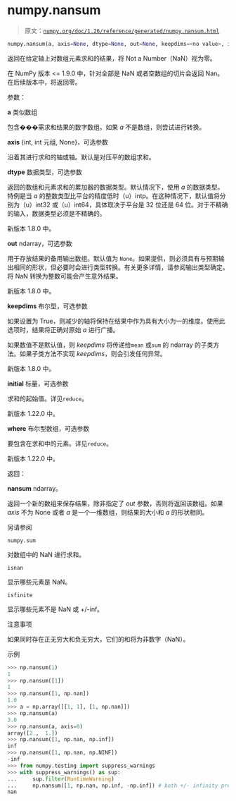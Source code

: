 # numpy.nansum

> 原文：[`numpy.org/doc/1.26/reference/generated/numpy.nansum.html`](https://numpy.org/doc/1.26/reference/generated/numpy.nansum.html)

```py
numpy.nansum(a, axis=None, dtype=None, out=None, keepdims=<no value>, initial=<no value>, where=<no value>)
```

返回在给定轴上对数组元素求和的结果，将 Not a Number（NaN）视为零。

在 NumPy 版本 <= 1.9.0 中，针对全部是 NaN 或者空数组的切片会返回 Nan。在后续版本中，将返回零。

参数：

**a** 类似数组

包含���需求和结果的数字数组。如果 *a* 不是数组，则尝试进行转换。

**axis** {int, int 元组, None}，可选参数

沿着其进行求和的轴或轴。默认是对压平的数组求和。

**dtype** 数据类型，可选参数

返回的数组和元素求和的累加器的数据类型。默认情况下，使用 *a* 的数据类型。特例是当 *a* 的整数类型比平台的精度低时（u）intp。在这种情况下，默认值将分别为（u）int32 或（u）int64，具体取决于平台是 32 位还是 64 位。对于不精确的输入，数据类型必须是不精确的。

新版本 1.8.0 中。

**out** ndarray，可选参数

用于存放结果的备用输出数组。默认值为 `None`。如果提供，则必须具有与预期输出相同的形状，但必要时会进行类型转换。有关更多详情，请参阅输出类型确定。将 NaN 转换为整数可能会产生意外结果。

新版本 1.8.0 中。

**keepdims** 布尔型，可选参数

如果设置为 True，则减少的轴将保持在结果中作为具有大小为一的维度。使用此选项时，结果将正确对原始 *a* 进行广播。

如果数值不是默认值，则 *keepdims* 将传递给`mean` 或`sum` 的 ndarray 的子类方法。如果子类方法不实现 *keepdims*，则会引发任何异常。

新版本 1.8.0 中。

**initial** 标量，可选参数

求和的起始值。详见`reduce`。

新版本 1.22.0 中。

**where** 布尔型数组，可选参数

要包含在求和中的元素。详见`reduce`。

新版本 1.22.0 中。

返回：

**nansum** ndarray。

返回一个新的数组来保存结果，除非指定了 *out* 参数，否则将返回该数组。如果 *axis* 不为 None 或者 *a* 是一个一维数组，则结果的大小和 *a* 的形状相同。

另请参阅

`numpy.sum`

对数组中的 NaN 进行求和。

`isnan`

显示哪些元素是 NaN。

`isfinite`

显示哪些元素不是 NaN 或 +/-inf。

注意事项

如果同时存在正无穷大和负无穷大，它们的和将为非数字（NaN）。

示例

```py
>>> np.nansum(1)
1
>>> np.nansum([1])
1
>>> np.nansum([1, np.nan])
1.0
>>> a = np.array([[1, 1], [1, np.nan]])
>>> np.nansum(a)
3.0
>>> np.nansum(a, axis=0)
array([2.,  1.])
>>> np.nansum([1, np.nan, np.inf])
inf
>>> np.nansum([1, np.nan, np.NINF])
-inf
>>> from numpy.testing import suppress_warnings
>>> with suppress_warnings() as sup:
...     sup.filter(RuntimeWarning)
...     np.nansum([1, np.nan, np.inf, -np.inf]) # both +/- infinity present
nan 
```
